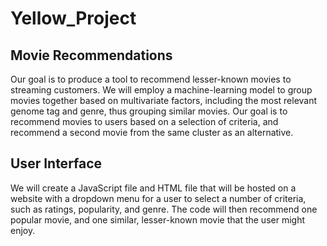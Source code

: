 # Yellow_Project
## Movie Recommendations
Our goal is to produce a tool to recommend lesser-known movies to streaming customers. We will employ a machine-learning model to group movies together based on multivariate factors, including the most relevant genome tag and genre, thus grouping similar movies. Our goal is to recommend movies to users based on a selection of criteria, and recommend a second movie from the same cluster as an alternative.

## User Interface
We will create a JavaScript file and HTML file that will be hosted on a website with a dropdown menu for a user to select a number of criteria, such as ratings, popularity, and genre. The code will then recommend one popular movie, and one similar, lesser-known movie that the user might enjoy. 
